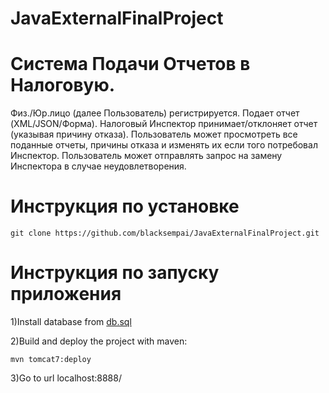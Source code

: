# JavaExternalFinalProject

# Система Подачи Отчетов в Налоговую.
Физ./Юр.лицо (далее Пользователь) регистрируется. Подает отчет (XML/JSON/Форма). Налоговый Инспектор принимает/отклоняет отчет (указывая причину отказа). Пользователь может просмотреть все поданные отчеты, причины отказа и изменять их если того потребовал Инспектор. Пользователь может отправлять запрос на замену Инспектора в случае неудовлетворения. 

# Инструкция по установке 
```
git clone https://github.com/blacksempai/JavaExternalFinalProject.git
```

# Инструкция по запуску приложения

1)Install database from [db.sql](database/db.sql)

2)Build and deploy the project with maven:
```
mvn tomcat7:deploy
```
3)Go to url localhost:8888/
